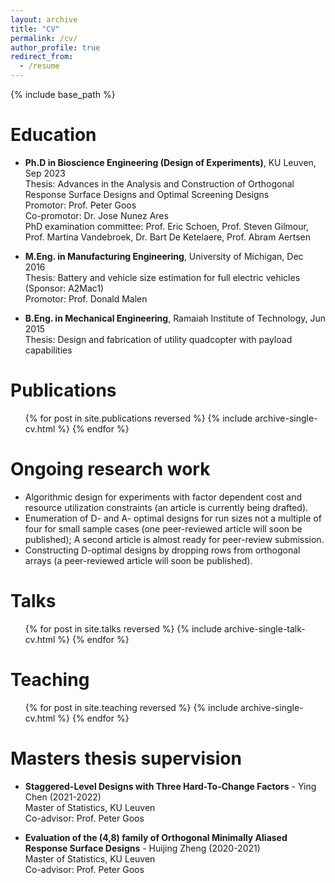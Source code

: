 ```yaml
---
layout: archive
title: "CV"
permalink: /cv/
author_profile: true
redirect_from:
  - /resume
---
```


{% include base_path %}

Education
======
* **Ph.D in Bioscience Engineering (Design of Experiments)**, KU Leuven, Sep 2023  
Thesis: Advances in the Analysis and Construction of Orthogonal Response Surface Designs and Optimal Screening Designs  
Promotor: Prof. Peter Goos  
Co-promotor: Dr. Jose Nunez Ares  
PhD examination committee: Prof. Eric Schoen, Prof. Steven Gilmour, Prof. Martina Vandebroek, Dr. Bart De Ketelaere, Prof. Abram Aertsen

* **M.Eng. in Manufacturing Engineering**, University of Michigan, Dec 2016  
Thesis: Battery and vehicle size estimation for full electric vehicles (Sponsor: A2Mac1)  
Promotor: Prof. Donald Malen

* **B.Eng. in Mechanical Engineering**, Ramaiah Institute of Technology, Jun 2015  
Thesis: Design and fabrication of utility quadcopter with payload capabilities

<!-- Work experience
======
* Spring 2024: Academic Pages Collaborator
  * Github University
  * Duties includes: Updates and improvements to template
  * Supervisor: The Users

* Fall 2015: Research Assistant
  * Github University
  * Duties included: Merging pull requests
  * Supervisor: Professor Hub

* Summer 2015: Research Assistant
  * Github University
  * Duties included: Tagging issues
  * Supervisor: Professor Git
  
Skills
======
* Skill 1
* Skill 2
  * Sub-skill 2.1
  * Sub-skill 2.2
  * Sub-skill 2.3
* Skill 3 -->

Publications
======
  <ul>{% for post in site.publications reversed %}
    {% include archive-single-cv.html %}
  {% endfor %}</ul>

Ongoing research work
======
* Algorithmic design for experiments with factor dependent cost and resource utilization constraints (an article is currently being drafted).
* Enumeration of D- and A- optimal designs for run sizes not a multiple of four for small sample cases (one peer-reviewed article will soon be published); A second article is almost ready for peer-review submission.
* Constructing D-optimal designs by dropping rows from orthogonal arrays (a peer-reviewed article will soon be published).

Talks
======
  <ul>{% for post in site.talks reversed %}
    {% include archive-single-talk-cv.html  %}
  {% endfor %}</ul>
  
Teaching
======
  <ul>{% for post in site.teaching reversed %}
    {% include archive-single-cv.html %}
  {% endfor %}</ul>
  
Masters thesis supervision
======
* **Staggered-Level Designs with Three Hard-To-Change Factors** - Ying Chen (2021-2022)  
Master of Statistics, KU Leuven  
Co-advisor: Prof. Peter Goos

* **Evaluation of the (4,8) family of Orthogonal Minimally Aliased Response Surface Designs** - Huijing Zheng (2020-2021)  
Master of Statistics, KU Leuven  
Co-advisor: Prof. Peter Goos
